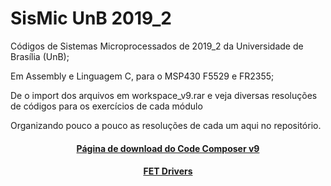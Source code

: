 # SisMic UnB 2019_2

 Códigos de Sistemas Microprocessados de 2019_2 da Universidade de Brasília (UnB);
 
 Em Assembly e Linguagem C, para o MSP430 F5529 e FR2355;
 
 De o import dos arquivos em workspace_v9.rar e veja diversas resoluções de códigos para os exercícios de cada módulo

 Organizando pouco a pouco as resoluções de cada um aqui no repositório.
 
 <h4 align="center">
        <a href="http://software-dl.ti.com/ccs/esd/documents/ccs_downloads.html#code-composer-studio-version-9-downloads" target="_blank">
            Página de download do Code Composer v9
        </a>
 </h4>
 
 <h4 align="center">
    <a href="http://software-dl.ti.com/msp430/msp430_public_sw/mcu/msp430/MSP430_FET_Drivers/latest/index_FDS.html" target="_blank">
        FET Drivers
    </a>
 </h4>

